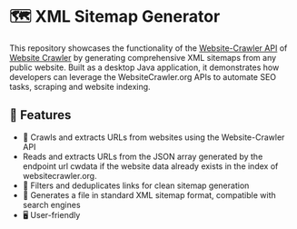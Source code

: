 # 🗺️ XML Sitemap Generator

This repository showcases the functionality of the [Website-Crawler API](https://github.com/pc8544/Website-Crawler) of [Website Crawler](https://www.websitecrawler.org) by generating comprehensive XML sitemaps from any public website. Built as a desktop Java application, it demonstrates how developers can leverage the WebsiteCrawler.org APIs to automate SEO tasks, scraping and website indexing.

## 🚀 Features

- 🔗 Crawls and extracts URLs from websites using the Website-Crawler API
- Reads and extracts URLs from the JSON array generated by the endpoint url cwdata if the website data already exists in the index of websitecrawler.org.
- 🧠 Filters and deduplicates links for clean sitemap generation
- 📄 Generates a file in standard XML sitemap format, compatible with search engines
- 🖥️ User-friendly
